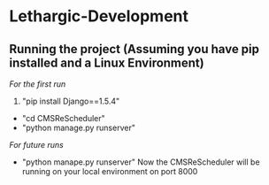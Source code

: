 Lethargic-Development
=====================
## Running the project (Assuming you have pip installed and a Linux Environment)
_For the first run_

1. "pip install Django==1.5.4"
- "cd CMSReScheduler"
- "python manage.py runserver"

_For future runs_
- "python manape.py runserver"
Now the CMSReScheduler will be running on your local environment on port 8000

